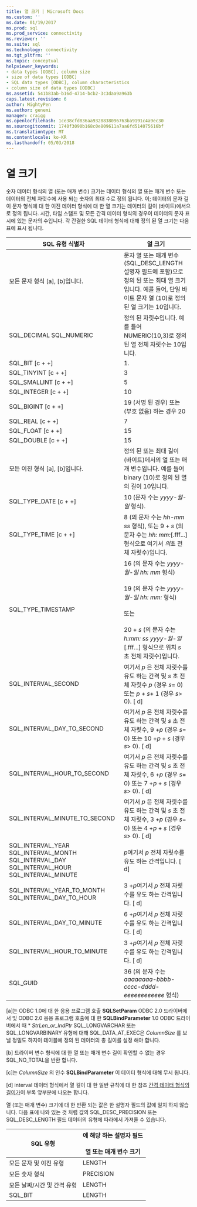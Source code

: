 ```yaml
---
title: 열 크기 | Microsoft Docs
ms.custom: ''
ms.date: 01/19/2017
ms.prod: sql
ms.prod_service: connectivity
ms.reviewer: ''
ms.suite: sql
ms.technology: connectivity
ms.tgt_pltfrm: ''
ms.topic: conceptual
helpviewer_keywords:
- data types [ODBC], column size
- size of data types [ODBC]
- SQL data types [ODBC], column characteristics
- column size of data types [ODBC]
ms.assetid: 541b83ab-b16d-4714-bcb2-3c3daa9a963b
caps.latest.revision: 6
author: MightyPen
ms.author: genemi
manager: craigg
ms.openlocfilehash: 1ce38cfd836aa9328838096763ba9191c4a9ec30
ms.sourcegitcommit: 1740f3090b168c0e809611a7aa6fd514075616bf
ms.translationtype: MT
ms.contentlocale: ko-KR
ms.lasthandoff: 05/03/2018
---
```

# <a name="column-size"></a>열 크기
숫자 데이터 형식의 열 (또는 매개 변수) 크기는 데이터 형식의 열 또는 매개 변수 또는 데이터의 전체 자릿수에 사용 되는 숫자의 최대 수로 정의 됩니다. 이; 데이터의 문자 길이 문자 형식에 대 한 이진 데이터 형식에 대 한 열 크기는 데이터의 길이 (바이트)에서으로 정의 됩니다. 시간, 타임 스탬프 및 모든 간격 데이터 형식의 경우이 데이터의 문자 표시에 있는 문자의 수입니다. 각 간결한 SQL 데이터 형식에 대해 정의 된 열 크기는 다음 표에 표시 됩니다.  
  
|SQL 유형 식별자|열 크기|  
|-------------------------|-----------------|  
|모든 문자 형식 [a], [b]입니다.|문자 열 또는 매개 변수 (SQL_DESC_LENGTH 설명자 필드에 포함)으로 정의 된 또는 최대 열 크기입니다. 예를 들어, 단일 바이트 문자 열 (10)로 정의 된 열 크기는 10입니다.|  
|SQL_DECIMAL SQL_NUMERIC|정의 된 자릿수입니다. 예를 들어 NUMERIC(10,3)로 정의 된 열 전체 자릿수는 10입니다.|  
|SQL_BIT [c + +]|1.|  
|SQL_TINYINT [c + +]|3|  
|SQL_SMALLINT [c + +]|5|  
|SQL_INTEGER [c + +]|10|  
|SQL_BIGINT [c + +]|19 (서명 된 경우) 또는 (부호 없음) 하는 경우 20|  
|SQL_REAL [c + +]|7|  
|SQL_FLOAT [c + +]|15|  
|SQL_DOUBLE [c + +]|15|  
|모든 이진 형식 [a], [b]입니다.|정의 된 또는 최대 길이 (바이트)에서의 열 또는 매개 변수입니다. 예를 들어 binary (10)로 정의 된 열의 길이 10입니다.|  
|SQL_TYPE_DATE [c + +]|10 (문자 수는 *yyyy-월-일* 형식).|  
|SQL_TYPE_TIME [c + +]|8 (의 문자 수는 *hh-mm ss* 형식), 또는 9 + *s* (의 문자 수는 *hh: mm:*[.fff...] 형식으로 여기서 *의*초 전체 자릿수)입니다.|  
|SQL_TYPE_TIMESTAMP|16 (의 문자 수는 *yyyy-월-일 hh: mm* 형식)<br /><br /> 19 (의 문자 수는 *yyyy-월-일* *hh: mm:* 형식)<br /><br /> 또는<br /><br /> 20 + *s* (의 문자 수는 *h:mm: ss yyyy-월-일*[.fff...] 형식으로 위치 *s* 초 전체 자릿수)입니다.|  
|SQL_INTERVAL_SECOND|여기서 *p* 은 전체 자릿수를 유도 하는 간격 및 *s* 초 전체 자릿수 *p* (경우 *s*= 0) 또는 *p* + *s*+ 1 (경우 *s*> 0). [ d]|  
|SQL_INTERVAL_DAY_TO_SECOND|여기서 *p* 은 전체 자릿수를 유도 하는 간격 및 *s* 초 전체 자릿수, 9 +*p* (경우 *s*= 0) 또는 10 +*p* + *s* (경우 *s*> 0). [ d]|  
|SQL_INTERVAL_HOUR_TO_SECOND|여기서 *p* 은 전체 자릿수를 유도 하는 간격 및 *s* 초 전체 자릿수, 6 +*p* (경우 *s*= 0) 또는 7 +*p* + *s* (경우 *s*> 0). [ d]|  
|SQL_INTERVAL_MINUTE_TO_SECOND|여기서 *p* 은 전체 자릿수를 유도 하는 간격 및 *s* 초 전체 자릿수, 3 +*p* (경우 *s*= 0) 또는 4 +*p* + *s* (경우 *s*> 0). [ d]|  
|SQL_INTERVAL_YEAR SQL_INTERVAL_MONTH SQL_INTERVAL_DAY SQL_INTERVAL_HOUR SQL_INTERVAL_MINUTE|*p*여기서 *p* 전체 자릿수를 유도 하는 간격입니다. [ d]|  
|SQL_INTERVAL_YEAR_TO_MONTH SQL_INTERVAL_DAY_TO_HOUR|3 +*p*여기서 *p* 전체 자릿수를 유도 하는 간격입니다. [ d]|  
|SQL_INTERVAL_DAY_TO_MINUTE|6 +*p*여기서 *p* 전체 자릿수를 유도 하는 간격입니다. [ d]|  
|SQL_INTERVAL_HOUR_TO_MINUTE|3 +*p*여기서 *p* 전체 자릿수를 유도 하는 간격입니다. [ d]|  
|SQL_GUID|36 (의 문자 수는 *aaaaaaaa-bbbb-cccc-dddd-eeeeeeeeeeee* 형식)|  
  
 [a]는 ODBC 1.0에 대 한 응용 프로그램 호출 **SQLSetParam** ODBC 2.0 드라이버에서 및 ODBC 2.0 응용 프로그램 호출에 대 한 **SQLBindParameter** 1.0 ODBC 드라이버에서 때 \*  *StrLen_or_IndPtr* SQL_LONGVARCHAR 또는 SQL_LONGVARBINARY 유형에 대해 SQL_DATA_AT_EXEC은 *ColumnSize* 를 보낼 정밀도 하지이 테이블에 정의 된 데이터의 총 길이를 설정 해야 합니다.  
  
 [b] 드라이버 변수 형식에 대 한 열 또는 매개 변수 길이 확인할 수 없는 경우 SQL_NO_TOTAL을 반환 합니다.  
  
 [c]는 *ColumnSize* 의 인수 **SQLBindParameter** 이 데이터 형식에 대해 무시 됩니다.  
  
 [d] interval 데이터 형식에서 열 길이 대 한 일반 규칙에 대 한 참조 [간격 데이터 형식의 길이가](../../../odbc/reference/appendixes/interval-data-type-length.md)이 부록 앞부분에 나오는 합니다.  
  
 열 (또는 매개 변수) 크기에 대 한 반환 되는 값은 한 설명자 필드의 값에 일치 하지 않습니다. 다음 표에 나와 있는 것 처럼 값의 SQL_DESC_PRECISION 또는 SQL_DESC_LENGTH 필드 데이터의 유형에 따라에서 가져올 수 있습니다.  
  
|SQL 유형|에 해당 하는 설명자 필드<br /><br /> 열 또는 매개 변수 크기|  
|--------------|--------------------------------------------------------------------|  
|모든 문자 및 이진 유형|LENGTH|  
|모든 숫자 형식|PRECISION|  
|모든 날짜/시간 및 간격 유형|LENGTH|  
|SQL_BIT|LENGTH|
